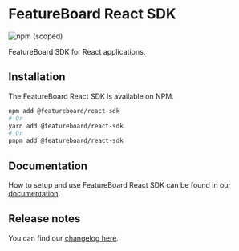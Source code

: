 # FeatureBoard React SDK

![npm (scoped)](https://img.shields.io/npm/v/%40featureboard/react-sdk?color=%23492CED)

FeatureBoard SDK for React applications.

## Installation

The FeatureBoard React SDK is available on NPM.

```bash
npm add @featureboard/react-sdk
# Or
yarn add @featureboard/react-sdk
# Or
pnpm add @featureboard/react-sdk
```

## Documentation

How to setup and use FeatureBoard React SDK can be found in our [documentation](https://docs.featureboard.app/sdks/react-sdk/).

## Release notes

You can find our [changelog here](CHANGELOG.md).
